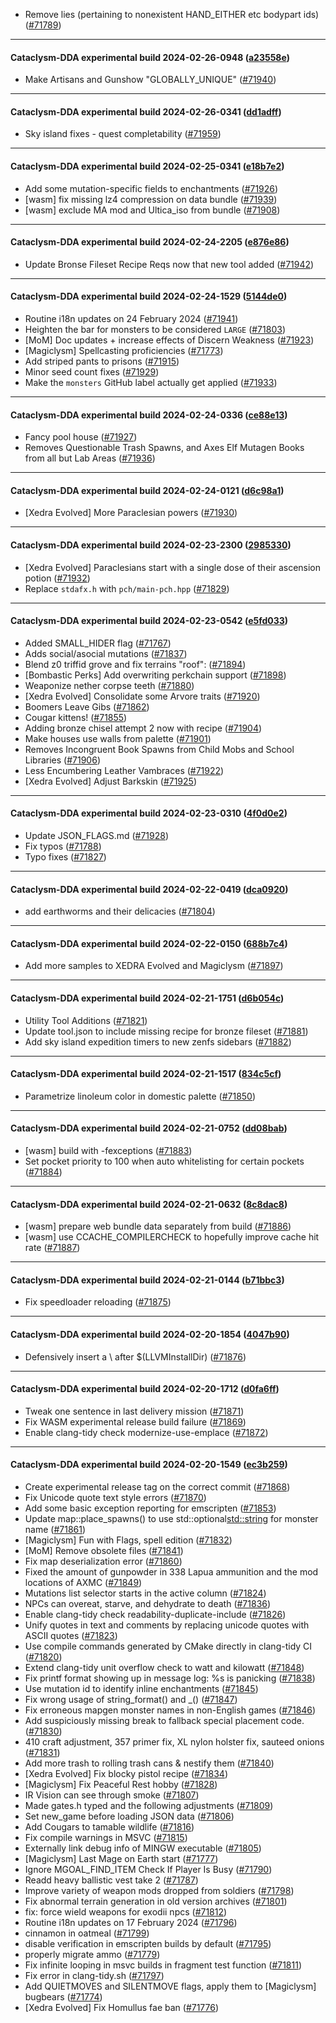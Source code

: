 * Remove lies (pertaining to nonexistent HAND_EITHER etc bodypart ids) ([#71789](https://github.com/CleverRaven/Cataclysm-DDA/pull/71789))

---

#### Cataclysm-DDA experimental build 2024-02-26-0948 ([a23558e](https://github.com/CleverRaven/Cataclysm-DDA/releases/tag/cdda-experimental-2024-02-26-0948))

* Make Artisans and Gunshow "GLOBALLY_UNIQUE" ([#71940](https://github.com/CleverRaven/Cataclysm-DDA/pull/71940))

---

#### Cataclysm-DDA experimental build 2024-02-26-0341 ([dd1adff](https://github.com/CleverRaven/Cataclysm-DDA/releases/tag/cdda-experimental-2024-02-26-0341))

* Sky island fixes - quest completability ([#71959](https://github.com/CleverRaven/Cataclysm-DDA/pull/71959))

---

#### Cataclysm-DDA experimental build 2024-02-25-0341 ([e18b7e2](https://github.com/CleverRaven/Cataclysm-DDA/releases/tag/cdda-experimental-2024-02-25-0341))

* Add some mutation-specific fields to enchantments ([#71926](https://github.com/CleverRaven/Cataclysm-DDA/pull/71926))
* [wasm] fix missing lz4 compression on data bundle ([#71939](https://github.com/CleverRaven/Cataclysm-DDA/pull/71939))
* [wasm] exclude MA mod and Ultica_iso from bundle ([#71908](https://github.com/CleverRaven/Cataclysm-DDA/pull/71908))

---

#### Cataclysm-DDA experimental build 2024-02-24-2205 ([e876e86](https://github.com/CleverRaven/Cataclysm-DDA/releases/tag/cdda-experimental-2024-02-24-2205))

* Update Bronse Fileset Recipe Reqs now that new tool added ([#71942](https://github.com/CleverRaven/Cataclysm-DDA/pull/71942))

---

#### Cataclysm-DDA experimental build 2024-02-24-1529 ([5144de0](https://github.com/CleverRaven/Cataclysm-DDA/releases/tag/cdda-experimental-2024-02-24-1529))

* Routine i18n updates on 24 February 2024 ([#71941](https://github.com/CleverRaven/Cataclysm-DDA/pull/71941))
* Heighten the bar for monsters to be considered ``LARGE`` ([#71803](https://github.com/CleverRaven/Cataclysm-DDA/pull/71803))
* [MoM] Doc updates + increase effects of Discern Weakness ([#71923](https://github.com/CleverRaven/Cataclysm-DDA/pull/71923))
* [Magiclysm] Spellcasting proficiencies ([#71773](https://github.com/CleverRaven/Cataclysm-DDA/pull/71773))
* Add striped pants to prisons ([#71915](https://github.com/CleverRaven/Cataclysm-DDA/pull/71915))
* Minor seed count fixes ([#71929](https://github.com/CleverRaven/Cataclysm-DDA/pull/71929))
* Make the ``monsters`` GitHub label actually get applied ([#71933](https://github.com/CleverRaven/Cataclysm-DDA/pull/71933))

---

#### Cataclysm-DDA experimental build 2024-02-24-0336 ([ce88e13](https://github.com/CleverRaven/Cataclysm-DDA/releases/tag/cdda-experimental-2024-02-24-0336))

* Fancy pool house ([#71927](https://github.com/CleverRaven/Cataclysm-DDA/pull/71927))
* Removes Questionable Trash Spawns, and Axes Elf Mutagen Books from all but Lab Areas ([#71936](https://github.com/CleverRaven/Cataclysm-DDA/pull/71936))

---

#### Cataclysm-DDA experimental build 2024-02-24-0121 ([d6c98a1](https://github.com/CleverRaven/Cataclysm-DDA/releases/tag/cdda-experimental-2024-02-24-0121))

* [Xedra Evolved] More Paraclesian powers ([#71930](https://github.com/CleverRaven/Cataclysm-DDA/pull/71930))

---

#### Cataclysm-DDA experimental build 2024-02-23-2300 ([2985330](https://github.com/CleverRaven/Cataclysm-DDA/releases/tag/cdda-experimental-2024-02-23-2300))

* [Xedra Evolved] Paraclesians start with a single dose of their ascension potion ([#71932](https://github.com/CleverRaven/Cataclysm-DDA/pull/71932))
* Replace `stdafx.h` with `pch/main-pch.hpp` ([#71829](https://github.com/CleverRaven/Cataclysm-DDA/pull/71829))

---

#### Cataclysm-DDA experimental build 2024-02-23-0542 ([e5fd033](https://github.com/CleverRaven/Cataclysm-DDA/releases/tag/cdda-experimental-2024-02-23-0542))

* Added SMALL_HIDER flag ([#71767](https://github.com/CleverRaven/Cataclysm-DDA/pull/71767))
* Adds social/asocial mutations ([#71837](https://github.com/CleverRaven/Cataclysm-DDA/pull/71837))
* Blend z0 triffid grove and fix terrains "roof": ([#71894](https://github.com/CleverRaven/Cataclysm-DDA/pull/71894))
* [Bombastic Perks] Add overwriting perkchain support ([#71898](https://github.com/CleverRaven/Cataclysm-DDA/pull/71898))
* Weaponize nether corpse teeth ([#71880](https://github.com/CleverRaven/Cataclysm-DDA/pull/71880))
* [Xedra Evolved] Consolidate some Arvore traits ([#71920](https://github.com/CleverRaven/Cataclysm-DDA/pull/71920))
* Boomers Leave Gibs ([#71862](https://github.com/CleverRaven/Cataclysm-DDA/pull/71862))
* Cougar kittens! ([#71855](https://github.com/CleverRaven/Cataclysm-DDA/pull/71855))
* Adding bronze chisel attempt 2 now with recipe ([#71904](https://github.com/CleverRaven/Cataclysm-DDA/pull/71904))
* Make houses use walls from palette ([#71901](https://github.com/CleverRaven/Cataclysm-DDA/pull/71901))
* Removes Incongruent Book Spawns from Child Mobs and School Libraries ([#71906](https://github.com/CleverRaven/Cataclysm-DDA/pull/71906))
* Less Encumbering Leather Vambraces ([#71922](https://github.com/CleverRaven/Cataclysm-DDA/pull/71922))
* [Xedra Evolved] Adjust Barkskin ([#71925](https://github.com/CleverRaven/Cataclysm-DDA/pull/71925))

---

#### Cataclysm-DDA experimental build 2024-02-23-0310 ([4f0d0e2](https://github.com/CleverRaven/Cataclysm-DDA/releases/tag/cdda-experimental-2024-02-23-0310))

* Update JSON_FLAGS.md ([#71928](https://github.com/CleverRaven/Cataclysm-DDA/pull/71928))
* Fix typos ([#71788](https://github.com/CleverRaven/Cataclysm-DDA/pull/71788))
* Typo fixes ([#71827](https://github.com/CleverRaven/Cataclysm-DDA/pull/71827))

---

#### Cataclysm-DDA experimental build 2024-02-22-0419 ([dca0920](https://github.com/CleverRaven/Cataclysm-DDA/releases/tag/cdda-experimental-2024-02-22-0419))

* add earthworms and their delicacies ([#71804](https://github.com/CleverRaven/Cataclysm-DDA/pull/71804))

---

#### Cataclysm-DDA experimental build 2024-02-22-0150 ([688b7c4](https://github.com/CleverRaven/Cataclysm-DDA/releases/tag/cdda-experimental-2024-02-22-0150))

* Add more samples to XEDRA Evolved and Magiclysm ([#71897](https://github.com/CleverRaven/Cataclysm-DDA/pull/71897))

---

#### Cataclysm-DDA experimental build 2024-02-21-1751 ([d6b054c](https://github.com/CleverRaven/Cataclysm-DDA/releases/tag/cdda-experimental-2024-02-21-1751))

* Utility Tool Additions ([#71821](https://github.com/CleverRaven/Cataclysm-DDA/pull/71821))
* Update tool.json to include missing recipe for bronze fileset ([#71881](https://github.com/CleverRaven/Cataclysm-DDA/pull/71881))
* Add sky island expedition timers to new zenfs sidebars ([#71882](https://github.com/CleverRaven/Cataclysm-DDA/pull/71882))

---

#### Cataclysm-DDA experimental build 2024-02-21-1517 ([834c5cf](https://github.com/CleverRaven/Cataclysm-DDA/releases/tag/cdda-experimental-2024-02-21-1517))

* Parametrize linoleum color in domestic palette ([#71850](https://github.com/CleverRaven/Cataclysm-DDA/pull/71850))

---

#### Cataclysm-DDA experimental build 2024-02-21-0752 ([dd08bab](https://github.com/CleverRaven/Cataclysm-DDA/releases/tag/cdda-experimental-2024-02-21-0752))

* [wasm] build with -fexceptions ([#71883](https://github.com/CleverRaven/Cataclysm-DDA/pull/71883))
* Set pocket priority to 100 when auto whitelisting for certain pockets ([#71884](https://github.com/CleverRaven/Cataclysm-DDA/pull/71884))

---

#### Cataclysm-DDA experimental build 2024-02-21-0632 ([8c8dac8](https://github.com/CleverRaven/Cataclysm-DDA/releases/tag/cdda-experimental-2024-02-21-0632))

* [wasm] prepare web bundle data separately from build ([#71886](https://github.com/CleverRaven/Cataclysm-DDA/pull/71886))
* [wasm] use CCACHE_COMPILERCHECK to hopefully improve cache hit rate ([#71887](https://github.com/CleverRaven/Cataclysm-DDA/pull/71887))

---

#### Cataclysm-DDA experimental build 2024-02-21-0144 ([b71bbc3](https://github.com/CleverRaven/Cataclysm-DDA/releases/tag/cdda-experimental-2024-02-21-0144))

* Fix speedloader reloading ([#71875](https://github.com/CleverRaven/Cataclysm-DDA/pull/71875))

---

#### Cataclysm-DDA experimental build 2024-02-20-1854 ([4047b90](https://github.com/CleverRaven/Cataclysm-DDA/releases/tag/cdda-experimental-2024-02-20-1854))

* Defensively insert a \ after $(LLVMInstallDir) ([#71876](https://github.com/CleverRaven/Cataclysm-DDA/pull/71876))

---

#### Cataclysm-DDA experimental build 2024-02-20-1712 ([d0fa6ff](https://github.com/CleverRaven/Cataclysm-DDA/releases/tag/cdda-experimental-2024-02-20-1712))

* Tweak one sentence in last delivery mission ([#71871](https://github.com/CleverRaven/Cataclysm-DDA/pull/71871))
* Fix WASM experimental release build failure ([#71869](https://github.com/CleverRaven/Cataclysm-DDA/pull/71869))
* Enable clang-tidy check modernize-use-emplace ([#71872](https://github.com/CleverRaven/Cataclysm-DDA/pull/71872))

---

#### Cataclysm-DDA experimental build 2024-02-20-1549 ([ec3b259](https://github.com/CleverRaven/Cataclysm-DDA/releases/tag/cdda-experimental-2024-02-20-1549))

* Create experimental release tag on the correct commit ([#71868](https://github.com/CleverRaven/Cataclysm-DDA/pull/71868))
* Fix Unicode quote text style errors ([#71870](https://github.com/CleverRaven/Cataclysm-DDA/pull/71870))
* Add some basic exception reporting for emscripten ([#71853](https://github.com/CleverRaven/Cataclysm-DDA/pull/71853))
* Update map::place_spawns() to use std::optional<std::string> for monster name ([#71861](https://github.com/CleverRaven/Cataclysm-DDA/pull/71861))
* [Magiclysm] Fun with Flags, spell edition ([#71832](https://github.com/CleverRaven/Cataclysm-DDA/pull/71832))
* [MoM] Remove obsolete files ([#71841](https://github.com/CleverRaven/Cataclysm-DDA/pull/71841))
* Fix map deserialization error ([#71860](https://github.com/CleverRaven/Cataclysm-DDA/pull/71860))
* Fixed the amount of gunpowder in 338 Lapua ammunition and the mod locations of AXMC ([#71849](https://github.com/CleverRaven/Cataclysm-DDA/pull/71849))
* Mutations list selector starts in the active column ([#71824](https://github.com/CleverRaven/Cataclysm-DDA/pull/71824))
* NPCs can overeat, starve, and dehydrate to death ([#71836](https://github.com/CleverRaven/Cataclysm-DDA/pull/71836))
* Enable clang-tidy check readability-duplicate-include ([#71826](https://github.com/CleverRaven/Cataclysm-DDA/pull/71826))
* Unify quotes in text and comments by replacing unicode quotes with ASCII quotes ([#71823](https://github.com/CleverRaven/Cataclysm-DDA/pull/71823))
* Use compile commands generated by CMake directly in clang-tidy CI ([#71820](https://github.com/CleverRaven/Cataclysm-DDA/pull/71820))
* Extend clang-tidy unit overflow check to watt and kilowatt ([#71848](https://github.com/CleverRaven/Cataclysm-DDA/pull/71848))
* Fix printf format showing up in message log: %s is panicking ([#71838](https://github.com/CleverRaven/Cataclysm-DDA/pull/71838))
* Use mutation id to identify inline enchantments ([#71845](https://github.com/CleverRaven/Cataclysm-DDA/pull/71845))
* Fix wrong usage of string_format() and _() ([#71847](https://github.com/CleverRaven/Cataclysm-DDA/pull/71847))
* Fix erroneous mapgen monster names in non-English games ([#71846](https://github.com/CleverRaven/Cataclysm-DDA/pull/71846))
* Add suspiciously missing break to fallback special placement code. ([#71830](https://github.com/CleverRaven/Cataclysm-DDA/pull/71830))
* 410 craft adjustment, 357 primer fix, XL nylon holster fix, sauteed onions ([#71831](https://github.com/CleverRaven/Cataclysm-DDA/pull/71831))
* Add more trash to rolling trash cans & nestify them ([#71840](https://github.com/CleverRaven/Cataclysm-DDA/pull/71840))
* [Xedra Evolved] Fix blocky pistol recipe ([#71834](https://github.com/CleverRaven/Cataclysm-DDA/pull/71834))
* [Magiclysm] Fix Peaceful Rest hobby ([#71828](https://github.com/CleverRaven/Cataclysm-DDA/pull/71828))
* IR Vision can see through smoke ([#71807](https://github.com/CleverRaven/Cataclysm-DDA/pull/71807))
* Made gates.h typed and the following adjustments ([#71809](https://github.com/CleverRaven/Cataclysm-DDA/pull/71809))
* Set new_game before loading JSON data ([#71806](https://github.com/CleverRaven/Cataclysm-DDA/pull/71806))
* Add Cougars to tamable wildlife ([#71816](https://github.com/CleverRaven/Cataclysm-DDA/pull/71816))
* Fix compile warnings in MSVC ([#71815](https://github.com/CleverRaven/Cataclysm-DDA/pull/71815))
* Externally link debug info of MINGW executable ([#71805](https://github.com/CleverRaven/Cataclysm-DDA/pull/71805))
* [Magiclysm] Last Mage on Earth start ([#71777](https://github.com/CleverRaven/Cataclysm-DDA/pull/71777))
* Ignore MGOAL_FIND_ITEM Check If Player Is Busy ([#71790](https://github.com/CleverRaven/Cataclysm-DDA/pull/71790))
* Readd heavy ballistic vest take 2 ([#71787](https://github.com/CleverRaven/Cataclysm-DDA/pull/71787))
* Improve variety of weapon mods dropped from soldiers ([#71798](https://github.com/CleverRaven/Cataclysm-DDA/pull/71798))
* Fix abnormal terrain generation in old version archives ([#71801](https://github.com/CleverRaven/Cataclysm-DDA/pull/71801))
* fix: force wield weapons for exodii npcs ([#71812](https://github.com/CleverRaven/Cataclysm-DDA/pull/71812))
* Routine i18n updates on 17 February 2024 ([#71796](https://github.com/CleverRaven/Cataclysm-DDA/pull/71796))
* cinnamon in oatmeal ([#71799](https://github.com/CleverRaven/Cataclysm-DDA/pull/71799))
* disable verification in emscripten builds by default ([#71795](https://github.com/CleverRaven/Cataclysm-DDA/pull/71795))
* properly migrate ammo ([#71779](https://github.com/CleverRaven/Cataclysm-DDA/pull/71779))
* Fix infinite looping in msvc builds in fragment test function ([#71811](https://github.com/CleverRaven/Cataclysm-DDA/pull/71811))
* Fix error in clang-tidy.sh ([#71797](https://github.com/CleverRaven/Cataclysm-DDA/pull/71797))
* Add QUIETMOVES and SILENTMOVE flags, apply them to [Magiclysm] bugbears ([#71774](https://github.com/CleverRaven/Cataclysm-DDA/pull/71774))
* [Xedra Evolved] Fix Homullus fae ban ([#71776](https://github.com/CleverRaven/Cataclysm-DDA/pull/71776))
